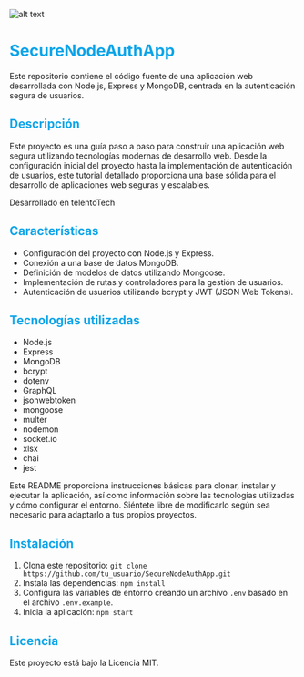 ![alt text]([uploads/img-express-node.webp](https://cdn.hashnode.com/res/hashnode/image/upload/v1697014268170/c0eed0a0-3272-4cd3-8a8b-348f4b9147f0.webp?w=1600&h=840&fit=crop&crop=entropy&auto=compress,format&format=webp))
# <span style="color:#0ea5e9">SecureNodeAuthApp</span>

Este repositorio contiene el código fuente de una aplicación web desarrollada con Node.js, Express y MongoDB, centrada en la autenticación segura de usuarios.

## <span style="color:#0ea5e9">Descripción</span>

Este proyecto es una guía paso a paso para construir una aplicación web segura utilizando tecnologías modernas de desarrollo web. Desde la configuración inicial del proyecto hasta la implementación de autenticación de usuarios, este tutorial detallado proporciona una base sólida para el desarrollo de aplicaciones web seguras y escalables.

Desarrollado en telentoTech

## <span style="color:#0ea5e9">Características</span>

- Configuración del proyecto con Node.js y Express.
- Conexión a una base de datos MongoDB.
- Definición de modelos de datos utilizando Mongoose.
- Implementación de rutas y controladores para la gestión de usuarios.
- Autenticación de usuarios utilizando bcrypt y JWT (JSON Web Tokens).


## <span style="color:#0ea5e9">Tecnologías utilizadas</span>

- Node.js
- Express
- MongoDB
- bcrypt
- dotenv
- GraphQL
- jsonwebtoken
- mongoose
- multer
- nodemon
- socket.io
- xlsx
- chai
- jest

Este README proporciona instrucciones básicas para clonar, instalar y ejecutar la aplicación, así como información sobre las tecnologías utilizadas y cómo configurar el entorno. Siéntete libre de modificarlo según sea necesario para adaptarlo a tus propios proyectos.



## <span style="color:#0ea5e9">Instalación</span>


1. Clona este repositorio: `git clone https://github.com/tu_usuario/SecureNodeAuthApp.git`
2. Instala las dependencias: `npm install`
3. Configura las variables de entorno creando un archivo `.env` basado en el archivo `.env.example`.
4. Inicia la aplicación: `npm start`


## <span style="color:#0ea5e9">Licencia</span>

Este proyecto está bajo la Licencia MIT.
